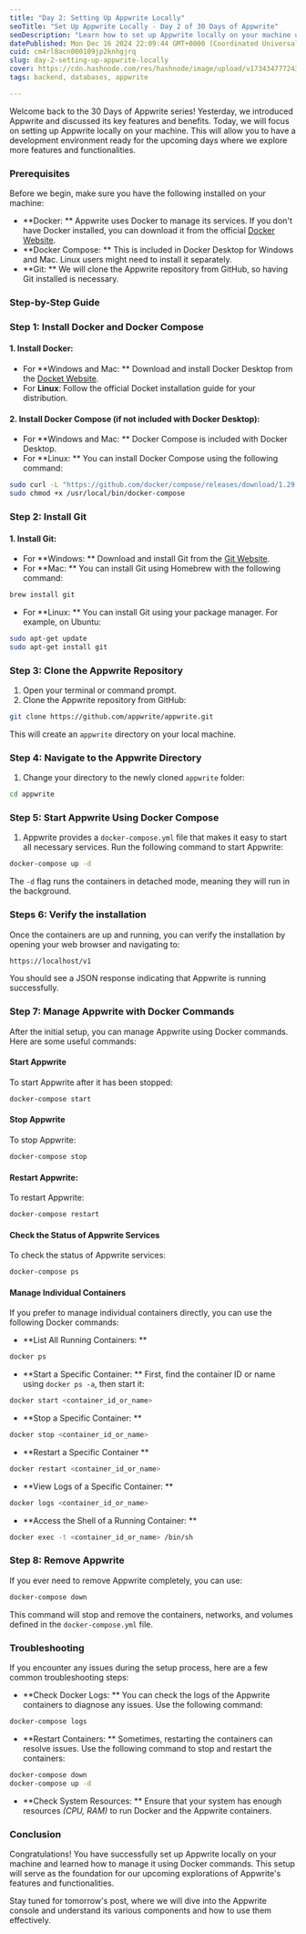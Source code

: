 ```yaml
---
title: "Day 2: Setting Up Appwrite Locally"
seoTitle: "Set Up Appwrite Locally - Day 2 of 30 Days of Appwrite"
seoDescription: "Learn how to set up Appwrite locally on your machine using Docker and Docker Compose. Get started with the 30 Days of Appwrite series."
datePublished: Mon Dec 16 2024 22:09:44 GMT+0000 (Coordinated Universal Time)
cuid: cm4rl8acn000109jp2knhgjrq
slug: day-2-setting-up-appwrite-locally
cover: https://cdn.hashnode.com/res/hashnode/image/upload/v1734347772438/eb7c0fd0-22db-495f-9da5-a6b073c0e921.png
tags: backend, databases, appwrite

---
```


Welcome back to the 30 Days of Appwrite series! Yesterday, we introduced Appwrite and discussed its key features and benefits. Today, we will focus on setting up Appwrite locally on your machine. This will allow you to have a development environment ready for the upcoming days where we explore more features and functionalities.

### Prerequisites
Before we begin, make sure you have the following installed on your machine:
- **Docker: ** Appwrite uses Docker to manage its services. If you don't have Docker installed, you can download it from the official [Docker Website](https://www.docker.com/get-started/).
- **Docker Compose: ** This is included in Docker Desktop for Windows and Mac. Linux users might need to install it separately.
- **Git: ** We will clone the Appwrite repository from GitHub, so having Git installed is necessary.

### Step-by-Step Guide
### Step 1: Install Docker and Docker Compose
#### 1. Install Docker:
- For **Windows and Mac: ** Download and install Docker Desktop from the [Docket Website](https://www.docker.com/get-started/).
- For **Linux**: Follow the official Docket installation guide for your distribution.

#### 2. Install Docker Compose (if not included with Docker Desktop):
- For **Windows and Mac: ** Docker Compose is included with Docker Desktop.
- For **Linux: ** You can install Docker Compose using the following command:
```bash
sudo curl -L "https://github.com/docker/compose/releases/download/1.29.2/docker-compose-$(uname -s)-$(uname -m)" -o /usr/local/bin/docker-compose
sudo chmod +x /usr/local/bin/docker-compose
```

### Step 2: Install Git
#### 1. Install Git:
- For **Windows: ** Download and install Git from the [Git Website](https://git-scm.com/downloads/win).
- For **Mac: ** You can install Git using Homebrew with the following command: 
```bash
brew install git
``` 
- For **Linux: ** You can install Git using your package manager. For example, on Ubuntu:
```bash
sudo apt-get update
sudo apt-get install git
```

### Step 3: Clone the Appwrite Repository
1. Open your terminal or command prompt.
2. Clone the Appwrite repository from GitHub:
```bash
git clone https://github.com/appwrite/appwrite.git
```
This will create an `appwrite` directory on your local machine.

### Step 4: Navigate to the Appwrite Directory
1. Change your directory to the newly cloned `appwrite` folder:
```bash
cd appwrite
```

### Step 5: Start Appwrite Using Docker Compose
1. Appwrite provides a `docker-compose.yml` file that makes it easy to start all necessary services. Run the following command to start Appwrite:
```bash
docker-compose up -d
```
The `-d` flag runs the containers in detached mode, meaning they will run in the background.

### Steps 6: Verify the installation
Once the containers are up and running, you can verify the installation by opening your web browser and navigating to:
```bash
https://localhost/v1
```
You should see a JSON response indicating that Appwrite is running successfully.

### Step 7: Manage Appwrite with Docker Commands
After the initial setup, you can manage Appwrite using Docker commands. Here are some useful commands:
#### Start Appwrite
To start Appwrite after it has been stopped:
```bash
docker-compose start
```
#### Stop Appwrite
To stop Appwrite:
```bash
docker-compose stop
```
#### Restart Appwrite:
To restart Appwrite:
```bash
docker-compose restart
```
#### Check the Status of Appwrite Services
To check the status of Appwrite services:
```bash
docker-compose ps
```
#### Manage Individual Containers
If you prefer to manage individual containers directly, you can use the following Docker commands:
- **List All Running Containers: **
```bash
docker ps
```
- **Start a Specific Container: ** First, find the container ID or name using `docker ps -a`, then start it:
```bash
docker start <container_id_or_name>
```
- **Stop a Specific Container: **
```bash
docker stop <container_id_or_name>
```
- **Restart a Specific Container **
```bash
docker restart <container_id_or_name>
```
- **View Logs of a Specific Container: **
```bash
docker logs <container_id_or_name>
```
- **Access the Shell of a Running Container: **
```bash
docker exec -t <container_id_or_name> /bin/sh
```

### Step 8: Remove Appwrite
If you ever need to remove Appwrite completely, you can use:
```bash
docker-compose down
```
This command will stop and remove the containers, networks, and volumes defined in the `docker-compose.yml` file.

### Troubleshooting
If you encounter any issues during the setup process, here are a few common troubleshooting steps:
- **Check Docker Logs: ** You can check the logs of the Appwrite containers to diagnose any issues. Use the following command:
```bash
docker-compose logs
```
- **Restart Containers: ** Sometimes, restarting the containers can resolve issues. Use the following command to stop and restart the containers:
```bash
docker-compose down
docker-compose up -d
```
- **Check System Resources: ** Ensure that your system has enough resources *(CPU, RAM)* to run Docker and the Appwrite containers.

### Conclusion
Congratulations! You have successfully set up Appwrite locally on your machine and learned how to manage it using Docker commands. This setup will serve as the foundation for our upcoming explorations of Appwrite's features and functionalities.

Stay tuned for tomorrow's post, where we will dive into the Appwrite console and understand its various components and how to use them effectively.